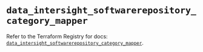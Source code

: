 # `data_intersight_softwarerepository_category_mapper`

Refer to the Terraform Registry for docs: [`data_intersight_softwarerepository_category_mapper`](https://registry.terraform.io/providers/ciscodevnet/intersight/1.0.71/docs/data-sources/softwarerepository_category_mapper).
